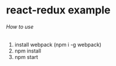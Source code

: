 # react-redux example

###### How to use
1. install webpack (npm i -g webpack)
2. npm install
3. npm start
